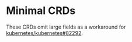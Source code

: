 # Minimal CRDs

These CRDs omit large fields as a workaround for [kubernetes/kubernetes#82292](https://github.com/kubernetes/kubernetes/issues/82292).
